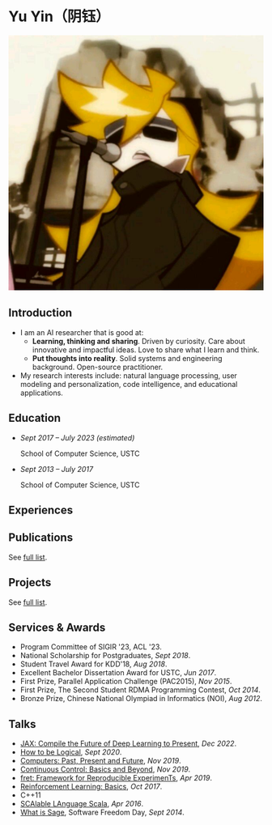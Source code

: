 # Yu Yin<span class="text-2xl">（阴钰）</span>

<img src="/avatar.jpg" alt="avatar" class="h-20 w-20 rounded-full shadow-inner float-right -mt-16" />

## Introduction

- I am an AI researcher that is good at:
  - **Learning, thinking and sharing**. Driven by curiosity. Care about innovative and impactful ideas. Love to share what I learn and think.
  - **Put thoughts into reality**. Solid systems and engineering background. Open-source practitioner.
- My research interests include: natural language processing, user modeling and personalization, code intelligence, and educational applications.

## Education

- _Sept 2017 – July 2023 (estimated)_

  School of Computer Science, USTC

- _Sept 2013 – July 2017_

  School of Computer Science, USTC

## Experiences

## Publications

See [full list](/publications).

## Projects

See [full list](/projects).

## Services & Awards

- Program Committee of SIGIR '23, ACL '23.
- National Scholarship for Postgraduates, _Sept 2018_.
- Student Travel Award for KDD'18, _Aug 2018_.
- Excellent Bachelor Dissertation Award for USTC, _Jun 2017_.
- First Prize, Parallel Application Challenge (PAC2015), _Nov 2015_.
- First Prize, The Second Student RDMA Programming Contest, _Oct 2014_.
- Bronze Prize, Chinese National Olympiad in Informatics (NOI), _Aug 2012_.

## Talks

- [JAX: Compile the Future of Deep Learning to Present](http://202.38.75.5/shares/大分享/2022-12-02-阴钰-JAX.pdf), _Dec 2022_.
- [How to be Logical](http://202.38.75.5/shares/小分享/2020-09-17-阴钰-如何有逻辑.pdf), _Sept 2020_.
- [Computers: Past, Present and Future](), _Nov 2019_.
- [Continuous Control: Basics and Beyond](http://202.38.75.5/shares/大分享/2019-11-12-阴钰-Continuous%20Control%20Basics%20and%20Beyond.pptx), _Nov 2019_.
- [fret: Framework for Reproducible ExperimenTs](http://202.38.75.5/shares/小分享/2019-04-02-阴钰-fret_slides.pdf), _Apr 2019_.
- [Reinforcement Learning: Basics](http://202.38.75.5/shares/小分享/2017-10-31-rl-阴钰.pdf), _Oct 2017_.
- C++11
- [SCAlable LAnguage Scala](http://ustc-lambda.github.io/files/scala-slides-0416.pdf), _Apr 2016_.
- [What is Sage](https://ftp.lug.ustc.edu.cn/活动/2014.09.20_SFD/幻灯片/sage.pdf), Software Freedom Day, _Sept 2014_.

